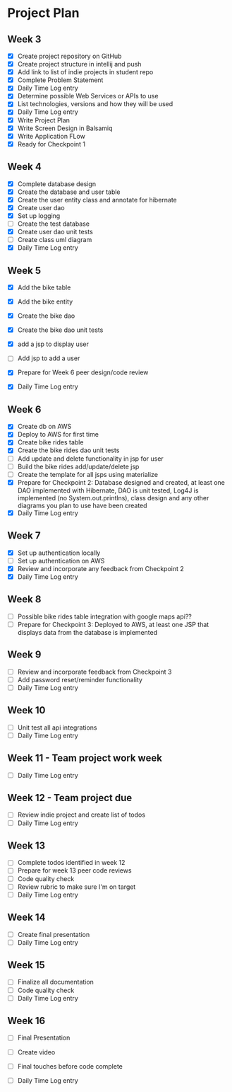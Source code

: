 # Project Plan

## Week 3
 - [x] Create project repository on GitHub
 -	[x] Create project structure in intellij and push
 - [x] Add link to list of indie projects in student repo
 -	[x] Complete Problem Statement
 -	[x] Daily Time Log entry
 -	[x] Determine possible Web Services or APIs to use
 -	[x] List technologies, versions and how they will be used
 -	[x] Daily Time Log entry
 -	[x] Write Project Plan
 -	[x] Write Screen Design in Balsamiq
 -	[x] Write Application FLow
 -	[x] Ready for Checkpoint 1
	
## Week 4
 -	[x] Complete database design
 -	[x] Create the database and user table
 -	[x] Create the user entity class and annotate for hibernate
 -	[x] Create user dao
 -	[x] Set up logging
 -	[ ] Create the test database
 -	[x] Create user dao unit tests
 -	[ ] Create class uml diagram
 -	[x] Daily Time Log entry
	
## Week 5
 -	[x] Add the bike table
 -	[x] Add the bike entity
 -	[x] Create the bike dao
 -	[x] Create the bike dao unit tests
 -	[x] add a jsp to display user
 -	[ ] Add jsp to add a user
 -	[x] Prepare for Week 6 peer design/code review

 -	[x] Daily Time Log entry
	
## Week 6
 -	[x] Create db on AWS
 -	[x] Deploy to AWS for first time
 -	[x] Create bike rides table
 - [x] Create the bike rides dao unit tests
 -	[ ] Add update and delete functionality in jsp for user
 -	[ ] Build the bike rides add/update/delete jsp
 - [ ] Create the template for all jsps using materialize
 -	[x] Prepare for Checkpoint 2: Database designed and created, at least one DAO implemented with Hibernate, DAO is unit tested, Log4J is implemented (no System.out.printlns), class design and any other diagrams you plan to use have been created
 -	[x] Daily Time Log entry
	
## Week 7
 - 	[x] Set up authentication locally
 -	[ ] Set up authentication on AWS
 -	[x] Review and incorporate any feedback from Checkpoint 2
 -	[x] Daily Time Log entry
	
## Week 8
 -	[ ] Possible bike rides table integration with google maps api??
 -	[ ] Prepare for Checkpoint 3: Deployed to AWS, at least one JSP that displays data from the database is implemented
	
## Week 9
 -	[ ] Review and incorporate feedback from Checkpoint 3
 -	[ ] Add password reset/reminder functionality
 -	[ ] Daily Time Log entry
	
## Week 10
 -	[ ] Unit test all api integrations
 -	[ ] Daily Time Log entry
	
## Week 11 - Team project work week
 -	[ ] Daily Time Log entry
	
## Week 12 - Team project due
 -	[ ] Review indie project and create list of todos
 -	[ ] Daily Time Log entry
	
## Week 13
 -	[ ] Complete todos identified in week 12
 -	[ ] Prepare for week 13 peer code reviews
 -	[ ] Code quality check
 -	[ ] Review rubric to make sure I'm on target
 -	[ ] Daily Time Log entry
	
## Week 14
 -	[ ] Create final presentation
 -	[ ] Daily Time Log entry
	
## Week 15
 -	[ ] Finalize all documentation
 -	[ ] Code quality check
 -	[ ] Daily Time Log entry
	
## Week 16
 -	[ ] Final Presentation
 -	[ ] Create video
 -	[ ] Final touches before code complete
 -	[ ] Daily Time Log entry

	
	
	
	
	
	